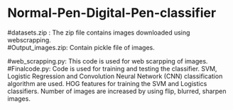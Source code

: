 # Normal-Pen-Digital-Pen-classifier
#datasets.zip : The zip file contains images downloaded using webscrapping.  
#Output_images.zip: Contain pickle file of images. 

#web_scrapping.py: This code is used for web scarpping of images.   
#Finalcode.py: Code is used for training and testing the classifier. SVM, Logistic Regression and Convolution Neural Network (CNN) classification algorithm are used. HOG features for training the SVM and Logistics classifiers. Number of images are increased by using flip, blurred, sharpen images.

